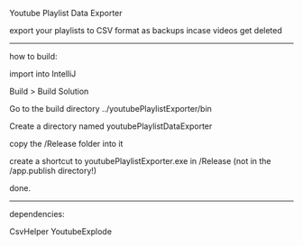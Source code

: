 Youtube Playlist Data Exporter

export your playlists to CSV format as backups incase videos get deleted


---


how to build:

import into IntelliJ

Build > Build Solution

Go to the build directory ../youtubePlaylistExporter/bin

Create a directory named youtubePlaylistDataExporter

copy the /Release folder into it

create a shortcut to youtubePlaylistExporter.exe in /Release (not in the /app.publish directory!)

done.


---


dependencies:

CsvHelper
YoutubeExplode
